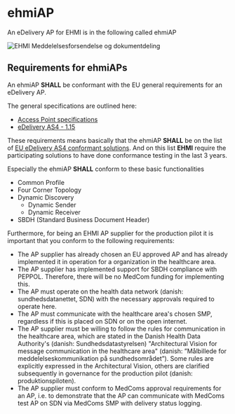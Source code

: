 # ehmiAP

An eDelivery AP for EHMI is in the following called ehmiAP


![EHMI Meddelelsesforsendelse og dokumentdeling](/ehmi/assets/images/1_EHMI_Meddelelsesforsendelse_og_dokumentdeling_1315x563.png)

## Requirements for ehmiAPs

An ehmiAP **SHALL** be conformant with the EU general requirements for an eDelivery AP.

The general specifications are outlined here:
- <a href="https://ec.europa.eu/digital-building-blocks/sites/display/DIGITAL/Access+Point+specifications" target="_blank">Access Point specifications</a>
- <a href="https://ec.europa.eu/digital-building-blocks/sites/display/DIGITAL/eDelivery+AS4+-+1.15" target="_blank">eDelivery AS4 - 1.15</a>

These requirements means basically that the ehmiAP **SHALL** be on the list of <a href="https://ec.europa.eu/digital-building-blocks/sites/display/DIGITAL/eDelivery+AS4+conformant+solutions" target="_blank">EU eDelivery AS4 conformant solutions</a>. And on this list **EHMI** require the participating solutions to have done conformance testing in the last 3 years.

Especially the ehmiAP **SHALL** conform to these basic functionalities
- Common Profile
- Four Corner Topology
- Dynamic Discovery
    - Dynamic Sender
    - Dynamic Receiver
- SBDH (Standard Business Document Header)


Furthermore, for being an EHMI AP supplier for the production pilot it is important that you conform to the following requirements:

- The AP supplier has already chosen an EU approved AP and has already implemented it in operation for a organization in the healthcare area.
- The AP supplier has implemented support for SBDH compliance with PEPPOL. Therefore, there will be no MedCom funding for implementing this.
- The AP must operate on the health data network (danish: sundhedsdatanettet, SDN) with the necessary approvals required to operate here.
- The AP must communicate with the healthcare area's chosen SMP, regardless if this is placed on SDN or on the open internet.
- The AP supplier must be willing to follow the rules for communication in the healthcare area, which are stated in the Danish Health Data Authority's (danish: Sundhedsdatastyrelsen)  "Architectural Vision for message communication in the healthcare area" (danish: ”Målbillede for meddelelseskommunikation på sundhedsområdet”). Some rules are explicitly expressed in the Architectural Vision, others are clarified subsequently in governance for the production pilot (danish: produktionspiloten).
- The AP supplier must conform to MedComs approval requirements for an AP, i.e. to demonstrate that the AP can communicate with MedComs test AP on SDN via MedComs SMP with delivery status logging. 
